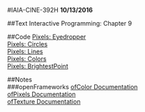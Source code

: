 #IAIA-CINE-392H
**10/13/2016**

##Text
Interactive Programming: Chapter 9  

##Code
[Pixels: Eyedropper](../demo/018_Pixels_Eyedropper)  
[Pixels: Circles](../demo/019_Pixels_Circles)  
[Pixels: Lines](../demo/020_Pixels_Lines)  
[Pixels: Colors](../demo/021_Pixels_Colors)  
[Pixels: BrightestPoint](../demo/022_Pixels_BrightestPoint)  

##Notes  
###openFrameworks
[ofColor Documentation](http://openframeworks.cc/documentation/types/ofColor/)  
[ofPixels Documentation](http://openframeworks.cc/documentation/graphics/ofPixels/)   
[ofTexture Documentation](http://openframeworks.cc/documentation/graphics/ofPixels/)  

